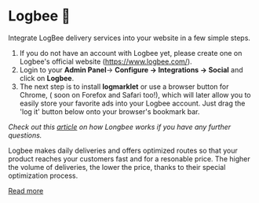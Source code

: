 # Logbee 🐝

 Integrate LogBee delivery services into your website in a few simple steps.
1. If you do not have an account with Logbee yet, please create one on Logbee's official website (https://www.logbee.com/). 
2. Login to your **Admin Panel**-> **Configure -> Integrations -> Social** and click on **Logbee**.
3. The next step is to install  **logmarklet**  or use a browser button for Chrome, ( soon on Forefox and Safari too!), which will later allow you to easily store your favorite ads into your Logbee account. Just drag the 'log it' button below onto your browser's bookmark bar.
 
 *Check out this [article](http://blog.logbee.com/2014/09/my-new-subie.html) on how Longbee works if you have any further questions.*
 
 
 
 
Logbee makes daily deliveries and offers optimized routes so that your product reaches your customers fast and for a resonable price. 
The higher the volume of deliveries, the lower the price, thanks to their special optimization process.

[Read more](http://blog.logbee.com/p/how-to.html)
